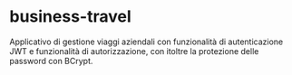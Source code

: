 # business-travel
Applicativo di gestione viaggi aziendali con funzionalità di autenticazione JWT e funzionalità di autorizzazione, con itoltre la protezione delle password con BCrypt.
